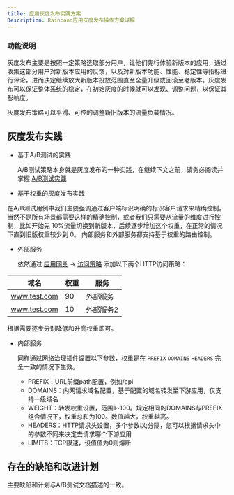 ```yaml
---
title: 应用灰度发布实践方案
Description: Rainbond应用灰度发布操作方案详解
---
```


### 功能说明

灰度发布主要是按照一定策略选取部分用户，让他们先行体验新版本的应用，通过收集这部分用户对新版本应用的反馈，以及对新版本功能、性能、稳定性等指标进行评论，进而决定继续放大新版本投放范围直至全量升级或回滚至老版本。灰度发布可以保证整体系统的稳定，在初始灰度的时候就可以发现、调整问题，以保证其影响度。

灰度发布策略可以平滑、可控的调整新旧版本的流量负载情况。

## 灰度发布实践

* 基于A/B测试的实践

  A/B测试策略本身就是灰度发布的一种实践，在继续下文之前，请务必阅读并掌握  [A/B测试实践](./ab-released-app/)

* 基于权重的灰度发布实践

 在A/B测试用例中我们主要强调通过客户端标识明确的标识客户请求来精确控制。当然不是所有场景都需要这样的精确控制，或者我们只需要从流量的维度进行控制，比如开始先 10%流量切换到新版本，后续逐步增加这个权重，在正常的情况下直到旧版权重较少到 0。 内部服务和外部服务都支持基于权重的路由控制。

* 外部服务

  依然通过 [应用网关](../../user-manual/gateway/traffic-control/) -> [访问策略](../../user-manual/gateway/traffic-control/) 添加以下两个HTTP访问策略：

| 域名         | 权重 | 服务        |
| ------------ | ---- | --------- |
| www.test.com | 90   | 外部服务   |
| www.test.com | 10   | 外部服务2  |

根据需要逐步分别降低和升高权重即可。

* 内部服务

  同样通过网络治理插件设置以下参数，权重是在 `PREFIX` `DOMAINS`  `HEADERS` 完全一致的情况下生效。

  * PREFIX：URL前缀path配置，例如/api
  * DOMAINS：内网请求域名配置，基于配置的域名转发至下游应用，仅支持一级域名
  * WEIGHT：转发权重设置，范围1~100。规定相同的DOMAINS与PREFIX组合情况下，权重总和为100。数值越大，权重越高。
  * HEADERS：HTTP请求头设置，多个参数以;分隔，您可以根据请求头中的参数不同来决定去请求哪个下游应用
  * LIMITS：TCP限速，设值值为0则熔断

## 存在的缺陷和改进计划

主要缺陷和计划与A/B测试文档描述的一致。
